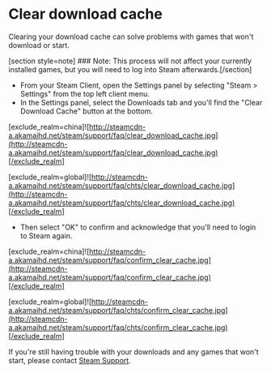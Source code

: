 # Clear download cache

Clearing your download cache can solve problems with games that won't download or start.  
  
[section style=note] ### Note:
This process will not affect your currently installed games, but you will need to log into Steam afterwards.[/section]  

* From your Steam Client, open the Settings panel by selecting "Steam > Settings" from the top left client menu.
* In the Settings panel, select the Downloads tab and you'll find the "Clear Download Cache" button at the bottom.  
  
[exclude_realm=china]![http://steamcdn-a.akamaihd.net/steam/support/faq/clear_download_cache.jpg](http://steamcdn-a.akamaihd.net/steam/support/faq/clear_download_cache.jpg)[/exclude_realm]  
  
[exclude_realm=global]![http://steamcdn-a.akamaihd.net/steam/support/faq/chts/clear_download_cache.jpg](http://steamcdn-a.akamaihd.net/steam/support/faq/chts/clear_download_cache.jpg)[/exclude_realm]
* Then select "OK" to confirm and acknowledge that you'll need to login to Steam again.  
  
[exclude_realm=china]![http://steamcdn-a.akamaihd.net/steam/support/faq/confirm_clear_cache.jpg](http://steamcdn-a.akamaihd.net/steam/support/faq/confirm_clear_cache.jpg)[/exclude_realm]  
  
[exclude_realm=global]![http://steamcdn-a.akamaihd.net/steam/support/faq/chts/confirm_clear_cache.jpg](http://steamcdn-a.akamaihd.net/steam/support/faq/chts/confirm_clear_cache.jpg)[/exclude_realm]

  
If you're still having trouble with your downloads and any games that won't start, please contact [Steam Support](https://help.steampowered.com/).  
  
